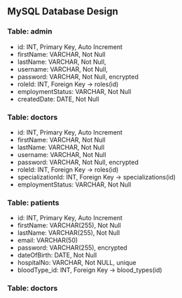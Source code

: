 ## MySQL Database Design

### Table: admin
- id: INT, Primary Key, Auto Increment
- firstName: VARCHAR, Not Null
- lastName: VARCHAR, Not Null,
- username: VARCHAR, Not Null,
- password: VARCHAR, Not Null, encrypted
- roleId: INT, Foreign Key &rarr; roles(id)
- employmentStatus: VARCHAR, Not Null
- createdDate: DATE, Not Null

### Table: doctors
- id: INT, Primary Key, Auto Increment
- firstName: VARCHAR, Not Null
- lastName: VARCHAR, Not Null
- username: VARCHAR, Not Null
- password: VARCHAR, Not Null, encrypted
- roleId: INT, Foreign Key &rarr; roles(id)
- specializationId: INT, Foreign Key &rarr; specializations(id)
- employmentStatus: VARCHAR, Not Null

### Table: patients
- id: INT, Primary Key, Auto Increment
- firstName: VARCHAR(255), Not Null
- lastName: VARCHAR(255), Not Null
- email: VARCHAR(50)
- password: VARCHAR(255), encrypted
- dateOfBirth: DATE, Not Null
- hospitalNo: VARCHAR, Not NULL, unique
- bloodType_id: INT, Foreign Key &rarr; blood_types(id)


### Table: doctors
